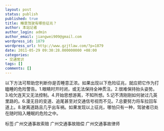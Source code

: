 ```yaml
---
layout: post
status: publish
published: true
title: 睡意驾驶有哪些征兆？
author: 本站记者
author_login: admin
author_email: jiangwei909@gmail.com
wordpress_id: 1879
wordpress_url: http://www.gzjtlaw.com/?p=1879
date: 2011-05-29 09:30:28.000000000 +08:00
categories:
- 交通常识
tags: []
comments: []
---
```

以下方法可帮助您判断你是否睡意正浓。如果出现以下危险征兆，就应把它作为打瞌睡的危险警告。1.眼睛时开时闭，或无法保持全神贯注。2.很难保持抬头姿势。3.哈欠连天又无法控制。4.开始思想游离，不知所想。5.记不清刚刚如何驶过几英里路的。6.漫无目的变道、追尾甚至对交通信号视而不见。7.总要努力将车拉回车道上。8.驶离道路且几乎出车祸。如果发现以上征兆，哪怕只有一种，驾驶者已处在随时陷入睡眠的危险之中。标签:广州交通事故索赔 广州交通事故赔偿 广州交通事故律师
